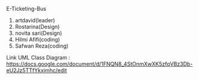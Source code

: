 E-Ticketing-Bus

1. artdavid(leader)
2. Rostarina(Design)
3. novita sari(Design)
4. Hilmi Afifi(coding)
5. Safwan Reza(coding)

Link UML Class Diagram :
https://docs.google.com/document/d/1FNQN8_4StOnmXwXK5zfqVBz3Db-eU2Jz5TTfYkxjmhc/edit